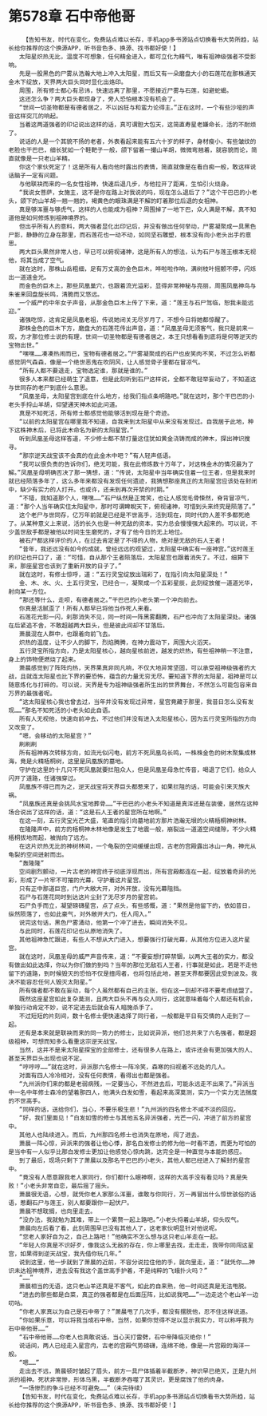 # 第578章 石中帝他哥
        【告知书友，时代在变化，免费站点难以长存，手机app多书源站点切换看书大势所趋，站长给你推荐的这个换源APP，听书音色多、换源、找书都好使！】
       太阳星炽热无比，温度不可想象，任何精金进入，都可立化为精气，唯有祖神级强者不受影响。
       先是一股黑色的尸雾从浩瀚大地上冲入太阳星，而后又有一朵磨盘大小的石莲花在那株通天金木下绽放，天界两大巨头同时显化出烙印。
       周围，所有修士都心有忌讳，快速远离了那里，不愿接近尸雾与石莲，如避蛇蝎。
       这还怎么争？两大巨头都现身了，旁人恐怕根本没有机会了。
       “世间一切圣物都是有德者居之，不以凶狂与和蛮力论得主。”正在这时，一个有些沙哑的声音这样突兀的响起。
       当着这两道强者的印记说出这样的话，真可谓胆大包天，这简直寿星老嫌命长，活的不耐烦了。
       说话的人是一个其貌不扬的老者，外表看起来能有五六十岁的样子，身材瘦小，有些皱纹的老脸也干巴巴，细长犹如一个鞋靶子一般，颌下留着一撮山羊胡，微微弯翘着，就容貌而论，简直就像是一只老山羊精。
       你这个家伙死定了！这是所有人看向他时露出的表情，简直就像是在看白痴一般，敢这样说话脑子一定有问题。
       与他联袂而来的一名女性祖神，快速后退几步，与他拉开了距离，生怕引火烧身。
       “我说女菩萨，女施主，这不是你在路上对我说的吗，现在怎么退后了？”这个干巴巴的小老头，颌下的山羊胡一翘一翘的，褐黄色的眼珠满是不解的盯着那位后退的女祖神。
       真是够浑噩与够虎气，这样的人也能成为祖神？周围掉了一地下巴，众人满是不解，真不知道他是如何修炼到祖神境界的。
       但出乎所有人的意料，两大强者显化出印记后，并没有做出任何举动，尸雾凝聚成一具黑色尸影，静静的立身在那里，而石莲花也一动不动，如同坚石雕塑，根本没有向小老头出手的意思。
       两大巨头果然非常人也，早已可以俯视诸神，这是所有人的想法，认为石尸与莲王根本无视他，将其当成了空气。
       就在这时，那株山岳粗细，足有万丈高的金色巨木，哗啦啦作响，满树枝叶摇颤不停，闪烁出一道道金光。
       而金色的巨木上，那些凤凰巢穴，也跟着流光溢彩，显得非常神秘与亮丽，周围凤凰神鸟与朱雀来回盘旋长鸣，清脆而又悠远。
       一个威严的中年女子声音，从那金色巨木上传了下来，道：“莲王与石尸驾临，恕我未能远迎。”
       诸强吃惊，这肯定是凤凰老祖，传说她闭关无尽岁月了，不想今日将她都惊醒了。
       那株金色的巨木下方，磨盘大的石莲花传出声音，道：“凤凰圣母无须客气，我只是前来一观，方才那位修士说的有理，世间一切圣物都是有德者居之，本王只想看看到底将是何等逆天的宝物出世。”
       “嘿嘿……凑凑热闹而已，宝物有德者居之。”尸雾凝聚成的石尸也皮笑肉不笑，不过怎么听都感觉阴气森森，像是一个绝世恶鬼在吹阴风，让人感觉骨子里都在冒凉气。
       “所有人都不要退走，宝物选定谁，那就是谁的。”
       很多人本来都已经萌生了退意，但是此刻听到石尸这样说，全都不敢轻举妄动了，不知道这与世同存的老尸到底什么意思。
       “凤凰圣母，太阳星宫到底在什么地方，给我们指点条明路吧。”就在这时，那个干巴巴的小老头手捋山羊胡，仰望通天神木如此问道。
       真是不知死活，所有修士都感觉他能够活到现在是个奇迹。
       “以前的太阳星宫在哪里我不知道，自我来到太阳星中从来没有发现过。自我居于此地，种下这株神木后，已将此木命名为新的太阳星宫。”
       听到凤凰圣母这样答道，不少修士都不禁打量这住犹如黄金浇铸而成的神木，探出神识搜寻。
       “那宗逆天战宝该不会真的在此金木中吧？”有人轻声低语。
       “我可以很负责的告诉你们，绝无可能，我在此修炼数十万年了，对这株金木的情况最为了解。”凤凰圣母明确否决了那一猜想，道：“传说，太阳星中当年确实住着一位王者，但是我来时就已经陨落多年了，这么多年来都没有发现任何遗迹，我猜想那座真正的太阳星宫应该处在封闭中，缺少有实力的人打开。也或许，还未到再次开禁的时期。”
       “不错，我知道那个人，嘿嘿……”石尸纵然是正常笑，也让人感觉毛骨悚然，脊背冒凉气，道：“那个人当年确实住太阳星中，那时可谓睥睨天下，俯视诸神，可惜到头来终究是陨落了。”
       这个老尸与世同存，亿万年前就是已经是不世高手，活到现在，同时代的人差不多都死绝了。从某种意义上来说，活的长久也是一种无敌的资本，实力总会慢慢强大起来的。可以说，不少盖世敌手都是被他以时间生生磨死的，才有了他今日的无上地位。
       被石尸都这样评价的人，在过去肯定是了不得的人物，绝对是无敌的石人王者！
       “昔年，我还远没有如今的成就，曾经远远的观望过，太阳星中确实有一座神宫。”这时莲王的印记也开口了，道：“可惜，自从那个王者陨落后，太阳星宫也跟着消失了。不过，细算下来，那座星宫也该到了重新开放的日子了。”
       就在这时，有修士惊呼，道：“五行灵宝绽放出瑞彩了，在指引向太阳星深处！”
       金、木、水、火、土五行灵宝，已经合一，凝聚成一个五彩星辰，此刻绽放催一道道光华，射向某一方位。
       “那还等什么，走呗，有德者居之。”干巴巴的小老头第一个冲向前去。
       你真是活腻歪了！所有人都早已将他当作死人来看。
       石莲花光影一闪，刹那消失不见，同一时间一阵黑雾翻腾，石尸也冲向了太阳星深处。诸强在后紧追不舍，不敢超越两大巨头，但是彼此间却不甘落后。
       萧晨混在人群中，也跟着向前飞去。
       炽热的温度，让不少人的脚下，烈焰腾腾，在神力震动下，周围大火滔天。
       五行灵宝所指方向，乃是太阳星核心，越向星核前进，越发的炽热，有些祖神稍一不注意，身上的饰物便燃烧了起来。
       萧晨感觉到了阵阵灼热，天界果真非同凡响，不仅大地异常坚固，可以承受祖神级强者的大战，且就连太阳星也比下界的要恐怖，蕴含的力量无穷无尽。要知道下界的太阳星，祖神是可以随意炼化与打碎的。可以说，天界是专为祖神级强者所生出的世界舞台，不然怎么可能包容来自万界的最强者呢。
       “这太阳星核心我也曾去过，当年并没有发现过异常，星宫竟藏于那里，我昔日怎么没有发现……”那名不知死活的小老头如此自语。
       所有人无视他，快速向前冲去，不过他们并没有进入太阳星核心，因为五行灵宝所指的方向又改变了。
       “嗯，会移动的太阳星宫？”
       刷刷刷
       所有祖神再次转移方向，如流光似闪电，前方不死凤凰鸟长鸣，一株株金色的树木聚集成林海，竟是火精梧桐树，这里是凤凰族的墓地。
       守护在这里的十几只不死凤凰就要拦阻众人，但是凤凰圣母急忙传音，喝退了它们，给众人闪开了道路，任诸强穿过。
       凤凰族不得已而为之，逆天战宝将天界巨头都惹来了，如果拦阻的话，可能会引来灭族大祸。
       “凤凰族还真是会挑风水宝地葬骨……”干巴巴的小老头不知道是真浑还是在装傻，居然在这种场合说出了这样的话，道：“这是石人王者的星宫所在地啊。”
       在这一刻，五行灵宝光芒大盛，笔直的指引向墓地前方那片浩瀚无垠的火精梧桐神树林。
       在隆隆声中，前方的梧桐神木林地像是发生了地震一般，崩裂出一道道空间缝隙，不少火精梧桐拔地而起，被抛向了远方。
       在这片炽热无比的神树林间，一个龟裂的空间缓缓出现，古老的宫殿露出冰山一角，神光从龟裂的空间迸射而出。
       “轰隆隆”
       空间剧烈颤动，一片古老的神宫终于彻底浮现而出，所有宫殿都连在一起，绽放着奇异的光彩，形成了一片牢不可摧的光幕，守护着这片星宫。
       只有正中那道巨宫，门户大敞大开，对外开放，没有光幕阻挡。
       石尸与石莲花同时到达这片尘封了无尽岁月的星宫前。
       石尸负手而立，凝望磅礴星宫，点了点头，有些感慨，道：“果然是他留下的，依如昔日，纵然陨落了，也如此豪气，对外敞开大门，任人闯入。”
       说完这句话，黑色尸雾涌动，他第一个冲了进去，瞬间消失不见。
       与此同时，石莲花印记也从原地消失了。
       其他祖神急忙跟进，有些人不想从大门进入，想要强行打破光幕，从其他方位进入这片星宫。
       就在这时，凤凰圣母的威严声音传来，道：“不要妄想打碎禁锢，以两大王者的实力，都没有做出如此选择，你以为你们做的到吗？当年的那位无敌石人王者，行事就是如此，若是不走他留下的道路，到时候毁灭的恐怕不仅是擅闯者，也将包括此地，甚至天界都要因此受到波及。我决不能容忍任何人毁灭太阳星。”
       所有强者都不敢在妄动，每个人虽然都有自己的主张，但在这一刻却不得不要考虑结盟了。
       既然这座星宫如此复杂莫测，且两大巨头不再与众人同行，这就意味着每个人都还有机会，单独行动肯定不妙，说不定进去后就会有人暗施杀手了。
       不过短短的片刻间，数十名修士便快速选择了同行者，一般都是平日有交情的人走到了一起。
       还有是本来就是联袂而来的同一势力的修士，比如说异派，他们总共来了六名强者，都是超级祖神，可想而知多么看重这宗逆天战宝。
       当然，这并不是来太阳星探宝的全部修士，还有很多人在路上，或许还会有更加强大的人、甚至天界巨头出现也说不定。
       “哼哼哼……”就在这时，异派那六名修士一阵冷笑，森寒的扫视着不远处的几人。
       对面有四人冷冷相对，没有任何表情，看得出也都是强者。
       “九州派你们来的都是老弱病残，一定要当心，不然进去后，可能永远走不出来了。”异派当中一名中年修士森冷的望着那四人，他满头白发如雪，看起来高深莫测，实乃一个实力无法揣度的不世高手。
       “同样的话，送给你们，当心，不要乐极生悲！”九州派的四名修士不咸不淡的回应。
       “好，我们里面见！”白发如雪的修士与其他五名异派强者，光芒一闪，冲进了前方的星宫中。
       其他人也陆续进入。而后，九州那四名修士也消失在原地，闯了进去。
       萧晨一阵心惊，异派来的强者让他心悸，那名白发修士的修为他一时看不透，而更为可怕的是当中有一人似乎比那白发修士更加让他感觉心惊肉跳，这完全是一种直觉与本能的感应。
       到了最后，现场只剩下了萧晨以及那名干巴巴的小老头，其他人都已经进入了解封的星宫中。
       “竟没有人愿意跟我老人家同行，你们都什么眼神啊，这样的大高手没有看见吗？真是失败！”小老头非常自恋，最后摇了摇头。
       萧晨很无语，心想，就凭你老人家那么浑噩，谁敢与你同行，万一再冒出什么惊世骇俗的话语，惹翻石尸与莲王，别人都要跟你一起伏尸。
       萧晨不想耽搁，也向里走去。
       “没办法，我就勉为其难，带上一个累赘一起上路吧。”小老头捋着山羊胡，仰头叹气。
       萧晨向左后看了看，此刻周围早已没有其他人了，这老家伙明显针对他说呢。
       “您老人家好自为之，自己上路吧！”他确实不怎么想与这只老山羊走在一起。
       “年轻人你真是不识好歹，像我这么无敌的存在，你上哪里去找，走走走，我带你同闯这星宫，如果得到逆天战宝，我先借你玩几年。”
       说到这里，他一步就到了萧晨的近前，不容分说拉住他的手，就向里走，道：“就凭你……神识未达祖神境界，进去没有我这个盖世高手护着，不是纯粹的飞蛾扑火吗？”
       “……”
       萧晨相当的无语，这只老山羊还真是不客气，如此的自来熟，他一时间还真是无法甩脱。
       “进去的那些都是白菜，真正的强者都是在后面压阵，比如说我吧……”一边走这个老山羊一边叨咕。
       “你老人家真以为自己是石中帝了？”萧晨甩了几次手，都没有摆脱他，忍不住这样说道。
       “你如果乐意，可以将我当成石中帝。当然，如果你觉得不足以显示我实力，可以称呼我为石中帝他哥……”
       “石中帝他哥……你老人也真敢说话，当心天打雷劈，石中帝降临灭绝你！”
       说话间，两人已经走入星宫内，古老的宫殿气势磅礴，连绵不绝，像是一片宫殿的海洋一般。
       “嗯……”
       走出去不远，萧晨顿时皱起了眉头，前方一具尸体插着半截断矛，神识早已绝灭，正是九州派的祖神。死状非常惨，形体乌黑，半截断矛吞噬了其灵识，更是腐蚀了他的肉身。
       “一场惨烈的争斗已经不可避免……”（未完待续）
       【告知书友，时代在变化，免费站点难以长存，手机app多书源站点切换看书大势所趋，站长给你推荐的这个换源APP，听书音色多、换源、找书都好使！】
